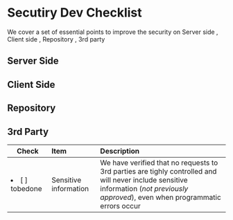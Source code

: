 # Secutiry Dev Checklist
We cover a set of essential points to improve the security on Server side , Client side , Repository , 3rd party 
## Server Side
## Client Side
## Repository
## 3rd Party
|Check|Item | Description| 
| -------------- | :--------- |:--------- |
|<li>[ ] tobedone</li></ul>|Sensitive information|We have verified that no requests to 3rd parties are tighly controlled and will never include sensitive information (*not previously approved*), even when programmatic errors occur|

